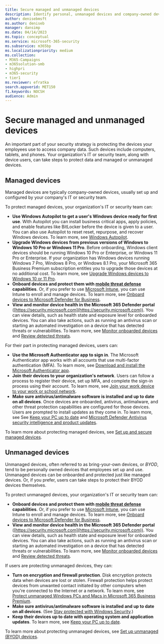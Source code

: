 ```yaml
---
title: Secure managed and unmanaged devices            
description: Identify personal, unmanaged devices and company-owned devices, and learn how to secure them.            
author: denisebmsft
ms.author: deniseb
manager: dansimp 
ms.date: 04/14/2023
ms.topic: conceptual
ms.service: microsoft-365-security
ms.subservice: m365bp
ms.localizationpriority: medium 
ms.collection: 
- M365-Campaigns
- m365solution-smb
- highpri
- m365-security
- tier1
ms.reviewer: efratka
search.appverid: MET150
f1.keywords: NOCSH 
audience: Admin
---
```


# Secure managed and unmanaged devices

An important part of your security strategy is protecting the devices your employees use to access company data. Such devices include computers, tablets, and phones. Your organization's IT or security team, along with device users, can take steps to protect data and managed or unmanaged devices. 

## Managed devices

Managed devices are typically company-owned devices, usually set up and configured by your company's IT or security team.

To protect managed devices, your organization's IT or security team can: 

- **Use Windows Autopilot to get a user's Windows device ready for first use**. With Autopilot you can install business critical apps, apply policies, and enable features like BitLocker before the device is given to a user. You can also use Autopilot to reset reset, repurpose, and recover Windows devices. To learn more, see [Windows Autopilot](/mem/autopilot/windows-autopilot).
- **Upgrade Windows devices from previous versions of Windows to Windows 10 Pro or Windows 11 Pro**. Before onboarding, Windows client devices should be running Windows 10 Pro or Enterprise, or Windows 11 Pro or Enterprise. If your organization has Windows devices running Windows 7 Pro, Windows 8 Pro, or Windows 8.1 Pro, your Microsoft 365 Business Premium subscription entitles you to upgrade those devices at no additional cost. To learn more, see [Upgrade Windows devices to Windows 10 or 11 Pro](m365bp-upgrade-windows-10-pro.md).  
- **Onboard devices and protect them with [mobile threat defense](../security/defender-business/mdb-mtd.md) capabilities**. Or, if you prefer to use [Microsoft Intune](/mem/intune/fundamentals/what-is-intune), you can use Intune to enroll and manage devices. To learn more, see [Onboard devices to Microsoft Defender for Business](m365bp-onboard-devices-mdb.md).
- **View and monitor device health in the Microsoft 365 Defender portal** ([https://security.microsoft.com](https://security.microsoft.com)). You can view details, such as health state and exposure level for onboarded devices. You can also take actions, such as running an antivirus scan or starting an automated investigation on a device that has detected threats or vulnerabilities. To learn more, see [Monitor onboarded devices](m365bp-device-states.md) and [Review detected threats](m365bp-review-threats-take-action.md). 

For their part in protecting managed devices, users can:

- **Use the Microsoft Authenticator app to sign in**. The Microsoft Authenticator app works with all accounts that use multi-factor authentication (MFA). To learn more, see [Download and install the Microsoft Authenticator app](https://support.microsoft.com/en-us/account-billing/download-and-install-the-microsoft-authenticator-app-351498fc-850a-45da-b7b6-27e523b8702a).
- **Join their devices to your organization's network**. Users can follow a process to register their device, set up MFA, and complete the sign-in process using their account. To learn more, see [Join your work device to your work or school network](https://support.microsoft.com/en-us/account-billing/join-your-work-device-to-your-work-or-school-network-ef4d6adb-5095-4e51-829e-5457430f3973).
- **Make sure antivirus/antimalware software is installed and up to date on all devices**. Once devices are onboarded, antivirus, antimalware, and other threat protection capabilities are configured for those devices. Users are prompted to install updates as they come in. To learn more, see See [Keep your PC up to date](https://support.microsoft.com/en-us/windows/keep-your-pc-up-to-date-de79813c-7919-5fed-080f-0871c7bd9bde) and [Microsoft Defender Antivirus security intelligence and product updates](../security/defender-endpoint/microsoft-defender-antivirus-updates.md).

To learn more about protecting managed devices, see [Set up and secure managed devices](m365bp-protect-devices.md).

## Unmanaged devices

Unmanaged devices, often referred to as bring-your-own devices, or *BYOD*, tend to be personally owned devices that employees set up and use. Unmanaged devices can be onboarded and protected just like managed devices. Or, if you prefer, users can take steps to protect their BYOD devices themselves. 

To protect unmanaged devices, your organization's IT or security team can:

- **Onboard devices and protect them with [mobile threat defense](../security/defender-business/mdb-mtd.md) capabilities**. Or, if you prefer to use [Microsoft Intune](/mem/intune/fundamentals/what-is-intune), you can use Intune to enroll and manage devices. To learn more, see [Onboard devices to Microsoft Defender for Business](m365bp-onboard-devices-mdb.md).
- **View and monitor device health in the Microsoft 365 Defender portal** ([https://security.microsoft.com](https://security.microsoft.com)). You can view details, such as health state and exposure level for onboarded devices. You can also take actions, such as running an antivirus scan or starting an automated investigation on a device that has detected threats or vulnerabilities. To learn more, see [Monitor onboarded devices](m365bp-device-states.md) and [Review detected threats](m365bp-review-threats-take-action.md). 

If users are protecting unmanaged devices, they can:

- **Turn on encryption and firewall protection**. Disk encryption protects data when devices are lost or stolen. Firewall protection helps protect devices from unwanted contact initiated by other computers when you're connected to the Internet or a network. To learn more, see [Protect unmanaged Windows PCs and Macs in Microsoft 365 Business Premium](m365bp-protect-pcs-macs.md).
- **Make sure antivirus/antimalware software is installed and up to date on all devices**. (See [Stay protected with Windows Security](https://support.microsoft.com/en-us/windows/stay-protected-with-windows-security-2ae0363d-0ada-c064-8b56-6a39afb6a963).)
- **Keep their devices up to date with operating system and application updates**. To learn more, see [Keep your PC up to date](https://support.microsoft.com/en-us/windows/keep-your-pc-up-to-date-de79813c-7919-5fed-080f-0871c7bd9bde).

To learn more about protecting unmanaged devices, see [Set up unmanaged (BYOD) devices](m365bp-devices-overview.md).

